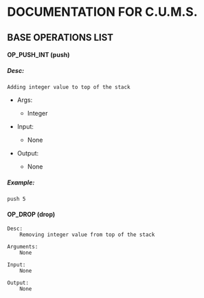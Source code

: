# DOCUMENTATION FOR C.U.M.S.


## BASE OPERATIONS LIST

#### OP_PUSH_INT (push)
	
##### Desc: 
	Adding integer value to top of the stack
			
- Args:
	- Integer
		
- Input: 
	- None
		
- Output: 
	- None
		
##### Example:
	push 5


#### OP_DROP (drop) 
	
	Desc:
		Removing integer value from top of the stack
		
	Arguments:
		None
		
	Input:
		None
		
	Output:
		None

	  
